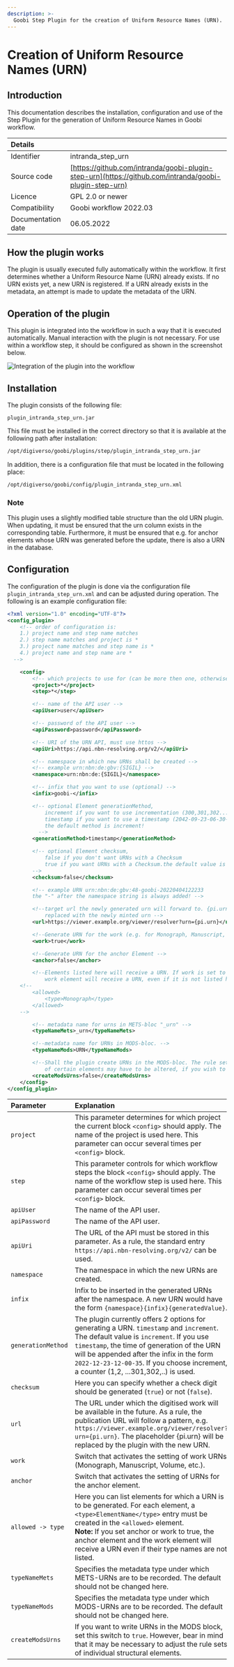 ```yaml
---
description: >-
  Goobi Step Plugin for the creation of Uniform Resource Names (URN).
---
```


# Creation of Uniform Resource Names (URN)


## Introduction
This documentation describes the installation, configuration and use of the Step Plugin for the generation of Uniform Resource Names in Goobi workflow.

| Details |  |
| :--- | :--- |
| Identifier | intranda_step_urn |
| Source code | [https://github.com/intranda/goobi-plugin-step-urn](https://github.com/intranda/goobi-plugin-step-urn) |
| Licence | GPL 2.0 or newer |
| Compatibility | Goobi workflow 2022.03 |
| Documentation date | 06.05.2022 |


## How the plugin works
The plugin is usually executed fully automatically within the workflow. It first determines whether a Uniform Resource Name (URN) already exists. If no URN exists yet, a new URN is registered. If a URN already exists in the metadata, an attempt is made to update the metadata of the URN.


## Operation of the plugin
This plugin is integrated into the workflow in such a way that it is executed automatically. Manual interaction with the plugin is not necessary. For use within a workflow step, it should be configured as shown in the screenshot below.

![Integration of the plugin into the workflow](../.gitbook/assets/intranda_step_urn_en.png)


## Installation
The plugin consists of the following file:

```text
plugin_intranda_step_urn.jar
```

This file must be installed in the correct directory so that it is available at the following path after installation:

```bash
/opt/digiverso/goobi/plugins/step/plugin_intranda_step_urn.jar
```

In addition, there is a configuration file that must be located in the following place:

```bash
/opt/digiverso/goobi/config/plugin_intranda_step_urn.xml
```

### Note
This plugin uses a slightly modified table structure than the old URN plugin. When updating, it must be ensured that the urn column exists in the corresponding table. Furthermore, it must be ensured that e.g. for anchor elements whose URN was generated before the update, there is also a URN in the database.

## Configuration
The configuration of the plugin is done via the configuration file `plugin_intranda_step_urn.xml` and can be adjusted during operation. The following is an example configuration file:

```xml
<?xml version="1.0" encoding="UTF-8"?>
<config_plugin>
	<!-- order of configuration is:
    1.) project name and step name matches
    2.) step name matches and project is *
    3.) project name matches and step name is *
    4.) project name and step name are *
  -->

	<config>
		<!-- which projects to use for (can be more then one, otherwise use *) -->
		<project>*</project>
		<step>*</step>

		<!-- name of the API user -->
		<apiUser>user</apiUser>

		<!-- password of the API user -->
		<apiPassword>password</apiPassword>

		<!-- URI of the URN API, must use httos -->
		<apiUri>https://api.nbn-resolving.org/v2/</apiUri>

		<!-- namespace in which new URNs shall be created -->
		<!-- example urn:nbn:de:gbv:{SIGIL} -->
		<namespace>urn:nbn:de:{SIGIL}</namespace>

		<!-- infix that you want to use (optional) -->
		<infix>goobi-</infix>

        <!-- optional Element generationMethod,
			increment if you want to use incrementation (300,301,302...) to generate the part after the infix
			timestamp if you want to use a timestamp (2042-09-23-06-30-15) to generate the part after the infix
			the default method is increment!
		  -->
		<generationMethod>timestamp</generationMethod>

        <!-- optional Element checksum,
			false if you don't want URNs with a Checksum
			true if you want URNs with a Checksum.the default value is false;
		-->
		<checksum>false</checksum>

		<!-- example URN urn:nbn:de:gbv:48-goobi-20220404122233
        the "-" after the namespace string is always added! -->

		<!--target url the newly generated urn will forward to. {pi.urn} will be
			replaced with the newly minted urn -->
		<url>https://viewer.example.org/viewer/resolver?urn={pi.urn}</url>

		<!--Generate URN for the work (e.g. for Monograph, Manuscript, Volume, etc.)  -->
		<work>true</work>

		<!--Generate URN for the anchor Element -->
		<anchor>false</anchor>

		<!--Elements listed here will receive a URN. If work is set to true the
			work element will receive a URN, even if it is not listed here -->
    <!--
		<allowed>
			<type>Monograph</type>
		</allowed>
    -->

		<!-- metadata name for urns in METS-bloc "_urn" -->
		<typeNameMets>_urn</typeNameMets>

		<!--metadata name for URNs in MODS-bloc. -->
		<typeNameMods>URN</typeNameMods>

		<!--Shall the plugin create URNs in the MODS-bloc. The rule set entries
			of certain elements may have to be altered, if you wish to use this -->
		<createModsUrns>false</createModsUrns>
	</config>
</config_plugin>
```

| Parameter | Explanation |
| :--- | :--- |
| `project` | This parameter determines for which project the current block `<config>` should apply. The name of the project is used here. This parameter can occur several times per `<config>` block. |
| `step` | This parameter controls for which workflow steps the block `<config>` should apply. The name of the workflow step is used here. This parameter can occur several times per `<config>` block. |
| `apiUser` | The name of the API user. |
| `apiPassword` | The name of the API user. |
| `apiUri` | The URL of the API must be stored in this parameter. As a rule, the standard entry `https://api.nbn-resolving.org/v2/` can be used.  |
| `namespace` | The namespace in which the new URNs are created. |
| `infix` | Infix to be inserted in the generated URNs after the namespace. A new URN would have the form `{namespace}{infix}{generatedValue}`. |
| `generationMethod` | The plugin currently offers 2 options for generating a URN. `timestamp` and `increment`. The default value is `increment`. If you use `timestamp`, the time of generation of the URN will be appended after the infix in the form `2022-12-23-12-00-35`. If you choose increment, a counter (1,2, ...301,302,..) is used. |
| `checksum` | Here you can specify whether a check digit should be generated (`true`) or not (`false`). |
| `url`   | The URL under which the digitised work will be available in the future. As a rule, the publication URL will follow a pattern, e.g. `https://viewer.example.org/viewer/resolver?urn={pi.urn}`. The placeholder {pi.urn} will be replaced by the plugin with the new URN. |
| `work` | Switch that activates the setting of work URNs (Monograph, Manuscript, Volume, etc.). |
| `anchor` | Switch that activates the setting of URNs for the anchor element. |
| `allowed -> type` | Here you can list elements for which a URN is to be generated. For each element, a `<type>ElementName</type>` entry must be created in the `<allowed>` element. <br/>**Note:** If you set anchor or work to true, the anchor element and the work element will receive a URN even if their type names are not listed. |
| `typeNameMets` | Specifies the metadata type under which METS-URNs are to be recorded. The default should not be changed here. |
| `typeNameMods`  | Specifies the metadata type under which MODS-URNs are to be recorded. The default should not be changed here.  |
| `createModsUrns`  | If you want to write URNs in the MODS block, set this switch to `true`. However, bear in mind that it may be necessary to adjust the rule sets of individual structural elements.  |
